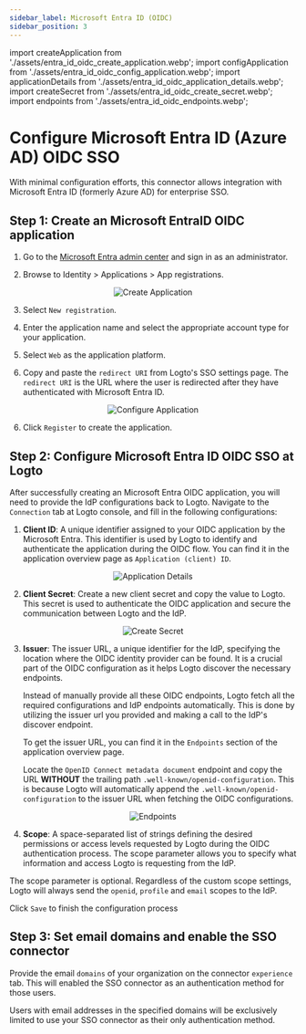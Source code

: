 ```yaml
---
sidebar_label: Microsoft Entra ID (OIDC)
sidebar_position: 3
---
```


import createApplication from './assets/entra_id_oidc_create_application.webp';
import configApplication from './assets/entra_id_oidc_config_application.webp';
import applicationDetails from './assets/entra_id_oidc_application_details.webp';
import createSecret from './assets/entra_id_oidc_create_secret.webp';
import endpoints from './assets/entra_id_oidc_endpoints.webp';

# Configure Microsoft Entra ID (Azure AD) OIDC SSO

With minimal configuration efforts, this connector allows integration with Microsoft Entra ID (formerly Azure AD) for enterprise SSO.

## Step 1: Create an Microsoft EntraID OIDC application

1. Go to the [Microsoft Entra admin center](https://entra.microsoft.com/) and sign in as an administrator.

2. Browse to Identity > Applications > App registrations.

<center>
  <img src={createApplication} alt="Create Application" />
</center>

3. Select `New registration`.

4. Enter the application name and select the appropriate account type for your application.

5. Select `Web` as the application platform.

6. Copy and paste the `redirect URI` from Logto's SSO settings page. The `redirect URI` is the URL where the user is redirected after they have authenticated with Microsoft Entra ID.

<center>
  <img src={configApplication} alt="Configure Application" />
</center>

6. Click `Register` to create the application.

## Step 2: Configure Microsoft Entra ID OIDC SSO at Logto

After successfully creating an Microsoft Entra OIDC application, you will need to provide the IdP configurations back to Logto. Navigate to the `Connection` tab at Logto console, and fill in the following configurations:

1. **Client ID**: A unique identifier assigned to your OIDC application by the Microsoft Entra. This identifier is used by Logto to identify and authenticate the application during the OIDC flow. You can find it in the application overview page as `Application (client) ID`.

<center>
  <img src={applicationDetails} alt="Application Details" />
</center>

2. **Client Secret**: Create a new client secret and copy the value to Logto. This secret is used to authenticate the OIDC application and secure the communication between Logto and the IdP.

<center>
  <img src={createSecret} alt="Create Secret" />
</center>

3. **Issuer**: The issuer URL, a unique identifier for the IdP, specifying the location where the OIDC identity provider can be found. It is a crucial part of the OIDC configuration as it helps Logto discover the necessary endpoints.

   Instead of manually provide all these OIDC endpoints, Logto fetch all the required configurations and IdP endpoints automatically. This is done by utilizing the issuer url you provided and making a call to the IdP's discover endpoint.

   To get the issuer URL, you can find it in the `Endpoints` section of the application overview page.

   Locate the `OpenID Connect metadata document` endpoint and copy the URL **WITHOUT** the trailing path `.well-known/openid-configuration`. This is because Logto will automatically append the `.well-known/openid-configuration` to the issuer URL when fetching the OIDC configurations.

<center>
  <img src={endpoints} alt="Endpoints" />
</center>

4. **Scope**: A space-separated list of strings defining the desired permissions or access levels requested by Logto during the OIDC authentication process. The scope parameter allows you to specify what information and access Logto is requesting from the IdP.

The scope parameter is optional. Regardless of the custom scope settings, Logto will always send the `openid`, `profile` and `email` scopes to the IdP.

Click `Save` to finish the configuration process

## Step 3: Set email domains and enable the SSO connector

Provide the email `domains` of your organization on the connector `experience` tab. This will enabled the SSO connector as an authentication method for those users.

Users with email addresses in the specified domains will be exclusively limited to use your SSO connector as their only authentication method.

